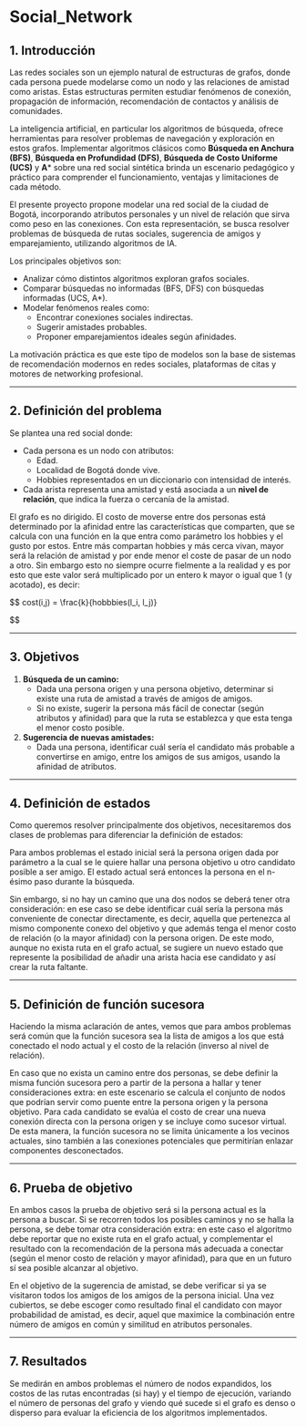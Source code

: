 # Social_Network
## 1. Introducción

Las redes sociales son un ejemplo natural de estructuras de grafos, donde cada persona puede modelarse como un nodo y las relaciones de amistad como aristas. Estas estructuras permiten estudiar fenómenos de conexión, propagación de información, recomendación de contactos y análisis de comunidades.

La inteligencia artificial, en particular los algoritmos de búsqueda, ofrece herramientas para resolver problemas de navegación y exploración en estos grafos. Implementar algoritmos clásicos como **Búsqueda en Anchura (BFS)**, **Búsqueda en Profundidad (DFS)**, **Búsqueda de Costo Uniforme (UCS)** y **A*** sobre una red social sintética brinda un escenario pedagógico y práctico para comprender el funcionamiento, ventajas y limitaciones de cada método.

El presente proyecto propone modelar una red social de la ciudad de Bogotá, incorporando atributos personales y un nivel de relación que sirva como peso en las conexiones. Con esta representación, se busca resolver problemas de búsqueda de rutas sociales, sugerencia de amigos y emparejamiento, utilizando algoritmos de IA.

Los principales objetivos son:

- Analizar cómo distintos algoritmos exploran grafos sociales.
- Comparar búsquedas no informadas (BFS, DFS) con búsquedas informadas (UCS, A*).
- Modelar fenómenos reales como:
    - Encontrar conexiones sociales indirectas.
    - Sugerir amistades probables.
    - Proponer emparejamientos ideales según afinidades.

La motivación práctica es que este tipo de modelos son la base de sistemas de recomendación modernos en redes sociales, plataformas de citas y motores de networking profesional.

---

## 2. Definición del problema

Se plantea una red social donde:

- Cada persona es un nodo con atributos:
    - Edad.
    - Localidad de Bogotá donde vive.
    - Hobbies representados en un diccionario con intensidad de interés.
- Cada arista representa una amistad y está asociada a un **nivel de relación**, que indica la fuerza o cercanía de la amistad.

El grafo es no dirigido. El costo de moverse entre dos personas está determinado por la afinidad entre las características que comparten, que se calcula con una función en la que entra como parámetro los hobbies y el gusto por estos. Entre más compartan hobbies y más cerca vivan, mayor será la relación de amistad y por ende menor el coste de pasar de un nodo a otro. Sin embargo esto no siempre ocurre fielmente a la realidad y es por esto que este valor será multiplicado por un entero k mayor o igual que 1 (y acotado), es decir:

$$
cost(i,j) = \frac{k}{hobbbies(l_i, l_j)}

$$

---

## 3. Objetivos

1. **Búsqueda de un camino:**
    - Dada una persona origen y una persona objetivo, determinar si existe una ruta de amistad a través de amigos de amigos.
    - Si no existe, sugerir la persona más fácil de conectar (según atributos y afinidad) para que la ruta se establezca y que esta tenga el menor costo posible.
2. **Sugerencia de nuevas amistades:**
    - Dada una persona, identificar cuál sería el candidato más probable a convertirse en amigo, entre los amigos de sus amigos, usando la afinidad de atributos.

---

## 4. Definición de estados

Como queremos resolver principalmente dos objetivos, necesitaremos dos clases de problemas para diferenciar la definición de estados:

Para ambos problemas el estado inicial será la persona origen dada por parámetro a la cual se le quiere hallar una persona objetivo u otro candidato posible a ser amigo. El estado actual será entonces la persona en el n-ésimo paso durante la búsqueda.

Sin embargo, si no hay un camino que una dos nodos se deberá tener otra consideración: en ese caso se debe identificar cuál sería la persona más conveniente de conectar directamente, es decir, aquella que pertenezca al mismo componente conexo del objetivo y que además tenga el menor costo de relación (o la mayor afinidad) con la persona origen. De este modo, aunque no exista ruta en el grafo actual, se sugiere un nuevo estado que represente la posibilidad de añadir una arista hacia ese candidato y así crear la ruta faltante.

---

## 5. Definición de función sucesora

Haciendo la misma aclaración de antes, vemos que para ambos problemas será común que la función sucesora sea la lista de amigos a los que está conectado el nodo actual y el costo de la relación (inverso al nivel de relación).

En caso que no exista un camino entre dos personas, se debe definir la misma función sucesora pero a partir de la persona a hallar y tener consideraciones extra: en este escenario se calcula el conjunto de nodos que podrían servir como puente entre la persona origen y la persona objetivo. Para cada candidato se evalúa el costo de crear una nueva conexión directa con la persona origen y se incluye como sucesor virtual. De esta manera, la función sucesora no se limita únicamente a los vecinos actuales, sino también a las conexiones potenciales que permitirían enlazar componentes desconectados.

---

## 6. Prueba de objetivo

En ambos casos la prueba de objetivo será si la persona actual es la persona a buscar. Si se recorren todos los posibles caminos y no se halla la persona, se debe tomar otra consideración extra: en este caso el algoritmo debe reportar que no existe ruta en el grafo actual, y complementar el resultado con la recomendación de la persona más adecuada a conectar (según el menor costo de relación y mayor afinidad), para que en un futuro sí sea posible alcanzar al objetivo.

En el objetivo de la sugerencia de amistad, se debe verificar si ya se visitaron todos los amigos de los amigos de la persona inicial. Una vez cubiertos, se debe escoger como resultado final el candidato con mayor probabilidad de amistad, es decir, aquel que maximice la combinación entre número de amigos en común y similitud en atributos personales.

---

## 7. Resultados

Se medirán en ambos problemas el número de nodos expandidos, los costos de las rutas encontradas (si hay) y el tiempo de ejecución, variando el número de personas del grafo y viendo qué sucede si el grafo es denso o disperso para evaluar la eficiencia de los algoritmos implementados.
